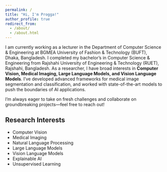 ```yaml
---
permalink: /
title: "Hi, I'm Progga!"
author_profile: true
redirect_from: 
  - /about/
  - /about.html
---
```

I am currently working as a lecturer in the Department of Computer Science & Engineering at BGMEA University of Fashion & Technology (BUFT), Dhaka, Bangladesh. I completed my bachelor’s in Computer Science & Engineering from Rajshahi University of Engineering & Technology (RUET), Rajshahi, Bangladesh. As a researcher, I have broad interests in **Computer Vision, Medical Imaging, Large Language Models, and Vision Language Models**. I’ve developed advanced frameworks for medical image segmentation and classification, and worked with state-of-the-art models to push the boundaries of AI applications.

I’m always eager to take on fresh challenges and collaborate on groundbreaking projects—feel free to reach out!

## Research Interests
- Computer Vision
- Medical Imaging
- Natural Language Processing
- Large Language Models
- Vision Language Models
- Explainable AI
- Unsupervised Learning
